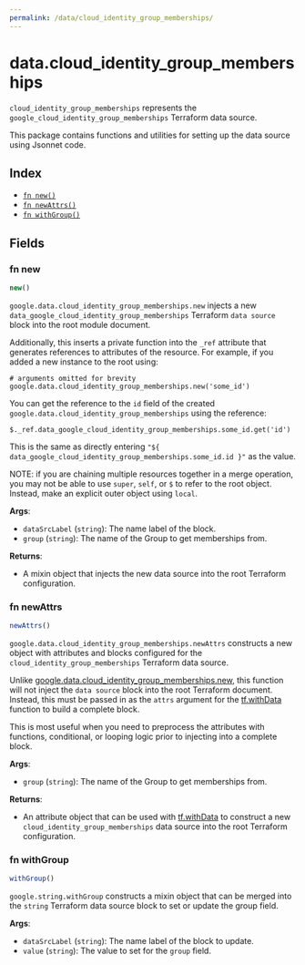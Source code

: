 ```yaml
---
permalink: /data/cloud_identity_group_memberships/
---
```


# data.cloud_identity_group_memberships

`cloud_identity_group_memberships` represents the `google_cloud_identity_group_memberships` Terraform data source.



This package contains functions and utilities for setting up the data source using Jsonnet code.


## Index

* [`fn new()`](#fn-new)
* [`fn newAttrs()`](#fn-newattrs)
* [`fn withGroup()`](#fn-withgroup)

## Fields

### fn new

```ts
new()
```


`google.data.cloud_identity_group_memberships.new` injects a new `data_google_cloud_identity_group_memberships` Terraform `data source`
block into the root module document.

Additionally, this inserts a private function into the `_ref` attribute that generates references to attributes of the
resource. For example, if you added a new instance to the root using:

    # arguments omitted for brevity
    google.data.cloud_identity_group_memberships.new('some_id')

You can get the reference to the `id` field of the created `google.data.cloud_identity_group_memberships` using the reference:

    $._ref.data_google_cloud_identity_group_memberships.some_id.get('id')

This is the same as directly entering `"${ data_google_cloud_identity_group_memberships.some_id.id }"` as the value.

NOTE: if you are chaining multiple resources together in a merge operation, you may not be able to use `super`, `self`,
or `$` to refer to the root object. Instead, make an explicit outer object using `local`.

**Args**:
  - `dataSrcLabel` (`string`): The name label of the block.
  - `group` (`string`): The name of the Group to get memberships from.

**Returns**:
- A mixin object that injects the new data source into the root Terraform configuration.


### fn newAttrs

```ts
newAttrs()
```


`google.data.cloud_identity_group_memberships.newAttrs` constructs a new object with attributes and blocks configured for the `cloud_identity_group_memberships`
Terraform data source.

Unlike [google.data.cloud_identity_group_memberships.new](#fn-cloud_identity_group_membershipsnew), this function will not inject the `data source`
block into the root Terraform document. Instead, this must be passed in as the `attrs` argument for the
[tf.withData](https://github.com/tf-libsonnet/core/tree/main/docs#fn-withdata) function to build a complete block.

This is most useful when you need to preprocess the attributes with functions, conditional, or looping logic prior to
injecting into a complete block.

**Args**:
  - `group` (`string`): The name of the Group to get memberships from.

**Returns**:
  - An attribute object that can be used with [tf.withData](https://github.com/tf-libsonnet/core/tree/main/docs#fn-withdata) to construct a new `cloud_identity_group_memberships` data source into the root Terraform configuration.


### fn withGroup

```ts
withGroup()
```

`google.string.withGroup` constructs a mixin object that can be merged into the `string`
Terraform data source block to set or update the group field.



**Args**:
  - `dataSrcLabel` (`string`): The name label of the block to update.
  - `value` (`string`): The value to set for the `group` field.
